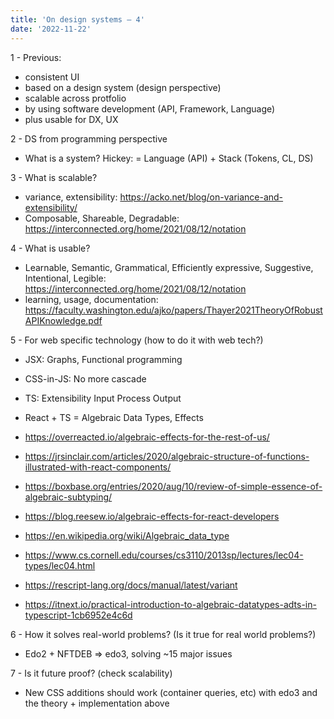 ```yaml
---
title: 'On design systems — 4'
date: '2022-11-22'
---
```


1 - Previous:

- consistent UI
- based on a design system (design perspective)
- scalable across protfolio
- by using software development (API, Framework, Language)
- plus usable for DX, UX

2 - DS from programming perspective

- What is a system? Hickey: = Language (API) + Stack (Tokens, CL, DS)

3 - What is scalable?

- variance, extensibility: https://acko.net/blog/on-variance-and-extensibility/
- Composable, Shareable, Degradable: https://interconnected.org/home/2021/08/12/notation

4 - What is usable?

- Learnable, Semantic, Grammatical, Efficiently expressive, Suggestive, Intentional, Legible: https://interconnected.org/home/2021/08/12/notation
- learning, usage, documentation: https://faculty.washington.edu/ajko/papers/Thayer2021TheoryOfRobustAPIKnowledge.pdf

5 - For web specific technology (how to do it with web tech?)

- JSX: Graphs, Functional programming
- CSS-in-JS: No more cascade
- TS: Extensibility Input<T> Process<T> Output<T>
- React + TS = Algebraic Data Types, Effects

- https://overreacted.io/algebraic-effects-for-the-rest-of-us/
- https://jrsinclair.com/articles/2020/algebraic-structure-of-functions-illustrated-with-react-components/
- https://boxbase.org/entries/2020/aug/10/review-of-simple-essence-of-algebraic-subtyping/
- https://blog.reesew.io/algebraic-effects-for-react-developers
- https://en.wikipedia.org/wiki/Algebraic_data_type
- https://www.cs.cornell.edu/courses/cs3110/2013sp/lectures/lec04-types/lec04.html
- https://rescript-lang.org/docs/manual/latest/variant
- https://itnext.io/practical-introduction-to-algebraic-datatypes-adts-in-typescript-1cb6952e4c6d

6 - How it solves real-world problems? (Is it true for real world problems?)

- Edo2 + NFTDEB => edo3, solving ~15 major issues

7 - Is it future proof? (check scalability)

- New CSS additions should work (container queries, etc) with edo3 and the theory + implementation above
